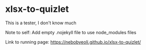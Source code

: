 # xlsx-to-quizlet
This is a tester, I don't know much

Note to self: Add empty .nojekyll file to use node_modules files

Link to running page:
https://nebobyeoli.github.io/xlsx-to-quizlet/
